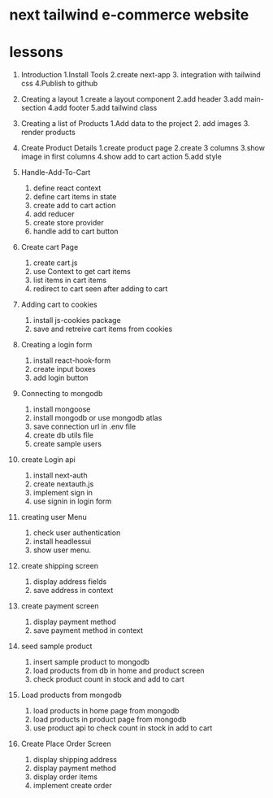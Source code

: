 # next tailwind e-commerce website

# lessons

1. Introduction
   1.Install Tools
   2.create next-app 3. integration with tailwind css
   4.Publish to github
2. Creating a layout
   1.create a layout component
   2.add header
   3.add main-section
   4.add footer
   5.add tailwind class
3. Creating a list of Products
   1.Add data to the project 2. add images 3. render products
4. Create Product Details
   1.create product page
   2.create 3 columns
   3.show image in first columns
   4.show add to cart action
   5.add style
5. Handle-Add-To-Cart
   1. define react context
   2. define cart items in state
   3. create add to cart action
   4. add reducer
   5. create store provider
   6. handle add to cart button
6. Create cart Page
   1. create cart.js
   2. use Context to get cart items
   3. list items in cart items
   4. redirect to cart seen after adding to cart
7. Adding cart to cookies
   1. install js-cookies package
   2. save and retreive cart items from cookies
8. Creating a login form
   1. install react-hook-form
   2. create input boxes
   3. add login button
9. Connecting to mongodb
   1. install mongoose
   2. install mongodb or use mongodb atlas
   3. save connection url in .env file
   4. create db utils file
   5. create sample users
10. create Login api
    1. install next-auth
    2. create nextauth.js
    3. implement sign in
    4. use signin in login form
11. creating user Menu
    1. check user authentication
    2. install headlessui
    3. show user menu.
12. create shipping screen
    1. display address fields
    2. save address in context
13. create payment screen
    1. display payment method
    2. save payment method in context
14. seed sample product
    1. insert sample product to mongodb
    2. load products from db in home and product screen
    3. check product count in stock and add to cart
15. Load products from mongodb
    1. load products in home page from mongodb
    2. load products in product page from mongodb
    3. use product api to check count in stock in add to cart
16. Create Place Order Screen

    1. display shipping address
    2. display payment method
    3. display order items
    4. implement create order
